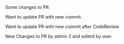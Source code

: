 Some changes to PR

Want to update PR with new commit.

Want to update PR with new commit after CodeReview

New Changes to PR by admin 2 and edited by user.
